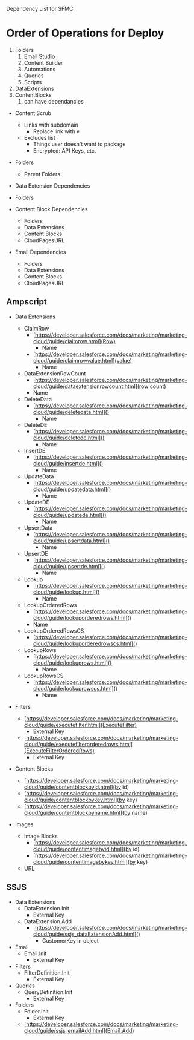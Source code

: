 Dependency List for SFMC

# Order of Operations for Deploy

1. Folders
    1. Email Studio
    2. Content Builder
    3. Automations
    4. Queries
    5. Scripts
2. DataExtensions
3. ContentBlocks
    1. can have dependancies

-   Content Scrub

    -   Links with subdomain
        -   Replace link with `#`
    -   Excludes list
        -   Things user doesn't want to package
        -   Encrypted: API Keys, etc.

-   Folders
    -   Parent Folders
-   Data Extension Dependencies
-   Folders
-   Content Block Dependencies
    -   Folders
    -   Data Extensions
    -   Content Blocks
    -   CloudPagesURL
-   Email Dependencies
    -   Folders
    -   Data Extensions
    -   Content Blocks
    -   CloudPagesURL

## Ampscript

-   Data Extensions
    -   ClaimRow
        -   [https://developer.salesforce.com/docs/marketing/marketing-cloud/guide/claimrow.html](Row)
            -   Name
        -   [https://developer.salesforce.com/docs/marketing/marketing-cloud/guide/claimrowvalue.html](value)
            -   Name
    -   DataExtensionRowCount
        -   [https://developer.salesforce.com/docs/marketing/marketing-cloud/guide/dataextensionrowcount.html](row count)
        -   Name
    -   DeleteData
        -   [https://developer.salesforce.com/docs/marketing/marketing-cloud/guide/deletedata.html]()
            -   Name
    -   DeleteDE
        -   [https://developer.salesforce.com/docs/marketing/marketing-cloud/guide/deletede.html]()
            -   Name
    -   InsertDE
        -   [https://developer.salesforce.com/docs/marketing/marketing-cloud/guide/insertde.html]()
            -   Name
    -   UpdateData
        -   [https://developer.salesforce.com/docs/marketing/marketing-cloud/guide/updatedata.html]()
            -   Name
    -   UpdateDE
        -   [https://developer.salesforce.com/docs/marketing/marketing-cloud/guide/updatede.html]()
            -   Name
    -   UpsertData
        -   [https://developer.salesforce.com/docs/marketing/marketing-cloud/guide/upsertdata.html]()
            -   Name
    -   UpsertDE
        -   [https://developer.salesforce.com/docs/marketing/marketing-cloud/guide/upsertde.html]()
            -   Name
    -   Lookup
        -   [https://developer.salesforce.com/docs/marketing/marketing-cloud/guide/lookup.html]()
            -   Name
    -   LookupOrderedRows
        -   [https://developer.salesforce.com/docs/marketing/marketing-cloud/guide/lookuporderedrows.html]()
        -   Name
    -   LookupOrderedRowsCS
        -   [https://developer.salesforce.com/docs/marketing/marketing-cloud/guide/lookuporderedrowscs.html]()
    -   LookupRows
        -   [https://developer.salesforce.com/docs/marketing/marketing-cloud/guide/lookuprows.html]()
            -   Name
    -   LookupRowsCS
        -   [https://developer.salesforce.com/docs/marketing/marketing-cloud/guide/lookuprowscs.html]()
            -   Name





-   Filters
    -   [https://developer.salesforce.com/docs/marketing/marketing-cloud/guide/executefilter.html](ExecuteFilter)
        -   External Key
    -   [https://developer.salesforce.com/docs/marketing/marketing-cloud/guide/executefilterorderedrows.html](ExecuteFilterOrderedRows)
        -   External Key
-   Content Blocks
    -   [https://developer.salesforce.com/docs/marketing/marketing-cloud/guide/contentblockbyid.html](by id)
    -   [https://developer.salesforce.com/docs/marketing/marketing-cloud/guide/contentblockbykey.html](by key)
    -   [https://developer.salesforce.com/docs/marketing/marketing-cloud/guide/contentblockbyname.html](by name)
-   Images
    -   Image Blocks
        -   [https://developer.salesforce.com/docs/marketing/marketing-cloud/guide/contentimagebyid.html](by id)
        -   [https://developer.salesforce.com/docs/marketing/marketing-cloud/guide/contentimagebykey.html](by key)
    -   URL

## SSJS

-   Data Extensions
    -   DataExtension.Init
        -   External Key
    -   DataExtension.Add
        -   [https://developer.salesforce.com/docs/marketing/marketing-cloud/guide/ssjs_dataExtensionAdd.html]()
            -   CustomerKey in object
-   Email
    -   Email.Init
        -   External Key
-   Filters
    -   FilterDefinition.Init
        -   External Key
-   Queries
    -   QueryDefinition.Init
        -   External Key
-   Folders
    -   Folder.Init
        -   External Key
    -   [https://developer.salesforce.com/docs/marketing/marketing-cloud/guide/ssjs_emailAdd.html](Email.Add)
